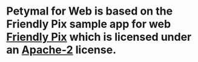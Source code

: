 # Petymal for Web is based on the Friendly Pix sample app for web [Friendly Pix](https://github.com/firebase/friendlypix-web) which is licensed under an [Apache-2](LICENSE) license.

